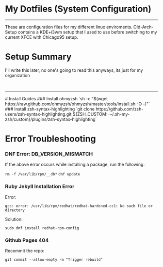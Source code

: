# My Dotfiles (System Configuration)
<hr>
These are configuration files for my different linux enviroments. Old-Arch-Setup contains a KDE+i3wm setup that I used to use before switching to my current XFCE with Chicago95 setup.

# Setup Summary
I'll write this later, no one's going to read this anyways, its just for my organization



<br>
<hr>
# Install Guides
### Install ohmyzsh
`sh -c "$(wget https://raw.github.com/ohmyzsh/ohmyzsh/master/tools/install.sh -O -)"`
### Install zsh-syntax-highlighting
`git clone https://github.com/zsh-users/zsh-syntax-highlighting.git ${ZSH_CUSTOM:-~/.oh-my-zsh/custom}/plugins/zsh-syntax-highlighting`

# Error Troubleshooting
### DNF Error: DB\_VERSION\_MISMATCH
If the above error occurs while installing a package, run the following:

`rm -f /var/lib/rpm/__db*`
`dnf update`

### Ruby Jekyll Installation Error
Error:

`gcc: error: /usr/lib/rpm/redhat/redhat-hardened-cc1: No such file or directory`

Solution:

`sudo dnf install redhat-rpm-config`

### Github Pages 404

Recommit the repo:

`git commit --allow-empty -m "Trigger rebuild"`
